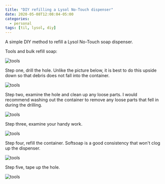 ```yaml
---
title: "DIY refilling a Lysol No-Touch dispenser"
date: 2020-05-08T12:08:04-05:00
categories:
  - personal
tags: [til, lysol, diy]
---
```


A simple DIY method to refill a Lysol No-Touch soap dispenser.

Tools and bulk refill soap:

![tools](/images/lysoltools.JPG)

Step one, drill the hole.  Unlike the picture below, it is best to do this upside down so that debris does not fall into the container.  

![tools](/images/lysoldrill.JPG)

Step two, examine the hole and clean up any loose parts.  I would recommend washing out the container to remove any loose parts that fell in during the drilling.

![tools](/images/lysolhole.JPG)

Step three, examine your handy work.

![tools](/images/lysoleholefill.JPG)

Step four, refill the container.  Softsoap is a good consistency that won't clog up the dispenser.

![tools](/images/lysolfill.JPG)

Step five, tape up the hole.

![tools](/images/lysoltape.JPG)
